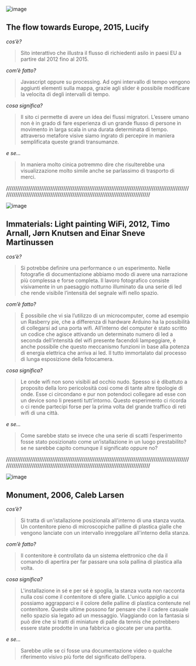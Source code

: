![image](https://user-images.githubusercontent.com/63911437/122681353-1cc79780-d1f4-11eb-80d5-a954aaa14c73.png)


## The flow towards Europe, 2015, Lucify
*cos’è?*
>Sito interattivo che illustra il flusso di richiedenti 
>asilo in paesi EU a partire dal 2012 fino al 2015.
	
*com’è fatto?*
>Javascript oppure su processing. Ad ogni intervallo di
>tempo vengono aggiunti elementi sulla mappa, grazie agli 
>slider è possibile modificare la velocita di degli 
>intervalli di tempo.
	
*cosa significa?*
>Il sito ci permette di avere un idea dei flussi migratori. 
>L’essere umano non è in grado di fare esperienza di un grande 
>flusso di persone in movimento in larga scala in una durata 
>determinata di tempo. attraverso metafore visive siamo 
>ingrato di percepire in maniera semplificata queste grandi 
>transumanze.
	
*e se…*
>In maniera molto cinica potremmo dire che risulterebbe 
>una visualizzazione molto simile anche se parlassimo 
>di trasporto di merci.
	
/////////////////////////////////////////////////////////////////////////////////////////////////////////////////////////////////////////////////////////////////////////////////


![image](https://user-images.githubusercontent.com/63911437/122681125-23a1da80-d1f3-11eb-9242-76aee0b190ce.png)

## Immaterials: Light painting WiFi, 2012, Timo Arnall, Jørn Knutsen and Einar Sneve Martinussen

*cos’è?*
>Si potrebbe definire una performance o un esperimento. 
>Nelle fotografie di documentazione abbiamo modo di avere 
>una narrazione più complessa e forse completa. Il lavoro 
>fotografico consiste visivamente in un paesaggio notturno 
>illuminato da una serie di led che rende visibile 
>l’intensità del segnale wifi nello spazio.
	
*com’è fatto?*
>È possibile che vi sia l’utilizzo di un microcomputer, 
>come ad esempio un Rasberry pie, che a differenza di 
>hardware Arduino ha la possibilità di collegarsi ad 
>una porta wifi. All’interno del computer è stato scritto 
>un codice che agisce attivando un determinato numero 
>di led a seconda dell’intensità del wifi presente facendoli 
>lampeggiare, è anche possibile che questo meccanismo 
>funzioni in base alla potenza di energia elettrica 
>che arriva ai led. Il tutto immortalato dal processo 
>di lunga esposizione della fotocamera.
	
*cosa significa?*
>Le onde wifi non sono visibili ad occhio nudo. 
>Spesso si è dibattuto a proposito della loro pericolosità 
>così come di tante altre tipologie di onde. 
>Esse ci circondano e pur non potendoci collegare 
>ad esse con un device sono li presenti tutt’intorno. 
>Questo esperimento ci ricorda o ci rende partecipi forse 
>per la prima volta del grande traffico di reti wifi di una città.
	
*e se…*
>Come sarebbe stato se invece che una serie di scatti 
>l’esperimento fosse stato posizionato come un’istallazione 
>in un luogo prestabilito? se ne sarebbe capito comunque 
>il significato oppure no?

/////////////////////////////////////////////////////////////////////////////////////////////////////////////////////////////////////////////////////////////////////////////////

![image](https://user-images.githubusercontent.com/63911437/122681388-60220600-d1f4-11eb-9b57-4480c8df3c22.png)
	
## Monument, 2006, Caleb Larsen
	
*cos’è?*
>Si tratta di un'istallazione posizionala all'interno 
>di una stanza vuota. Un contenitore pieno di microscopiche 
>palline di plastica gialle che vengono lanciate con 
>un intervallo inreggolare all'interno della stanza.
	
*com’è fatto?*
>Il contenitore è controllato da un sistema elettronico 
>che da il comando di apertira per far passare una sola 
>pallina di plastica alla volta.
	
*cosa significa?*
>L'installazione in sé e per sé è spoglia, la stanza vuota 
>non racconta nulla cosi come il contenitore di sfere gialle. 
>L'unico appiglio a cui possiamo aggrapparci e il colore 
>delle palline di plastica contenute nel contenitore. 
>Queste ultime possono far pensare che il cadere casuale 
>nello spazio sia legato ad un messaggio. 
>Viaggiando con la fantasia si può dire che si tratti di miniature 
>di palle da tennis che potrebbero essere state prodotte 
>in una fabbrica o giocate per una partita.
	
*e se…*
>Sarebbe utile se ci fosse una documentazione video o qualche 
>riferimento visivo più forte del significato dell’opera.
